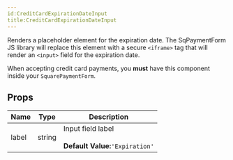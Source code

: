 ```yaml
---
id:CreditCardExpirationDateInput
title:CreditCardExpirationDateInput
---
```

Renders a placeholder element for the expiration date. The SqPaymentForm JS library will replace this
element with a secure `<iframe>` tag that will render an `<input>` field for the expiration date.

When accepting credit card payments, you **must** have this component inside your `SquarePaymentForm`.
## Props
|Name|Type|Description|
|---|---|---|
|label|string|Input field label<br/><br/>**Default Value:**`'Expiration'`|